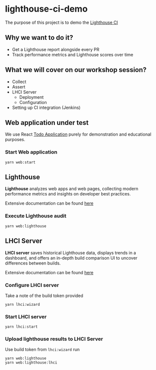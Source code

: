 # lighthouse-ci-demo

The purpose of this project is to demo the [Lighthouse CI](https://github.com/GoogleChrome/lighthouse-ci)

## Why we want to do it?

- Get a Lighthouse report alongside every PR
- Track performance metrics and Lighthouse scores over time

## What we will cover on our workshop session?

- Collect
- Assert
- LHCI Server
  - Deployment
  - Configuration
- Setting up CI integration (Jenkins)

## Web application under test

We use React [Todo Application](https://github.com/drehimself/todo-react) purely for demonstration and educational purposes.

### Start Web application

```shell
yarn web:start
```

## Lighthouse

**Lighthouse** analyzes web apps and web pages, collecting modern performance metrics and insights on developer best practices.

Extensive documentation can be found [here](https://github.com/GoogleChrome/lighthouse)

### Execute Lighthouse audit

```shell
yarn web:lighthouse
```

## LHCI Server

**LHCI server** saves historical Lighthouse data, displays trends in a dashboard, and offers an in-depth build comparison UI to uncover differences between builds.

Extensive documentation can be found [here](https://github.com/GoogleChrome/lighthouse-ci/blob/main/docs/server.md)

### Configure LHCI server

Take a note of the build token provided

```shell
yarn lhci:wizard
```

### Start LHCI server

```shell
yarn lhci:start
```

### Upload lighthouse results to LHCI Server

Use build token from `lhci:wizard` run

```shell
yarn web:lighthouse
yarn web:lighthouse:lhci
```

